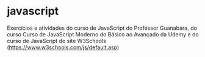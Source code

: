 # javascript
Exercícios e atividades do curso de JavaScript do Professor Guanabara, do curso Curso de JavaScript Moderno do Básico ao Avançado da Udemy e do curso de JavaScript do site W3Schools (https://www.w3schools.com/js/default.asp)
